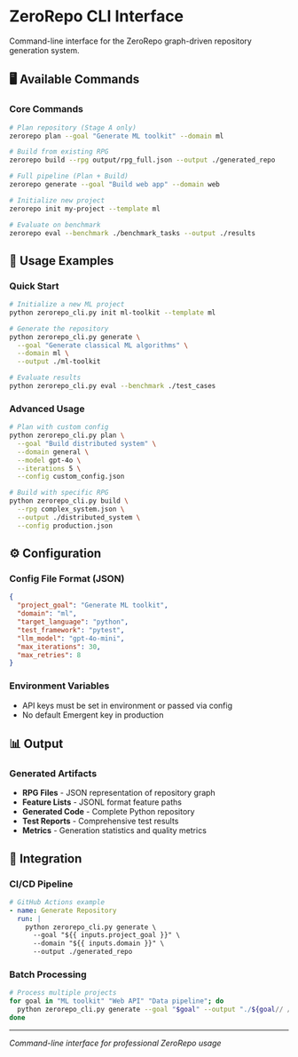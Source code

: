 # ZeroRepo CLI Interface

Command-line interface for the ZeroRepo graph-driven repository generation system.

## 🖥️ Available Commands

### Core Commands
```bash
# Plan repository (Stage A only)
zerorepo plan --goal "Generate ML toolkit" --domain ml

# Build from existing RPG
zerorepo build --rpg output/rpg_full.json --output ./generated_repo

# Full pipeline (Plan + Build)
zerorepo generate --goal "Build web app" --domain web

# Initialize new project
zerorepo init my-project --template ml

# Evaluate on benchmark
zerorepo eval --benchmark ./benchmark_tasks --output ./results
```

## 🔧 Usage Examples

### Quick Start
```bash
# Initialize a new ML project
python zerorepo_cli.py init ml-toolkit --template ml

# Generate the repository
python zerorepo_cli.py generate \
  --goal "Generate classical ML algorithms" \
  --domain ml \
  --output ./ml-toolkit

# Evaluate results
python zerorepo_cli.py eval --benchmark ./test_cases
```

### Advanced Usage
```bash
# Plan with custom config
python zerorepo_cli.py plan \
  --goal "Build distributed system" \
  --domain general \
  --model gpt-4o \
  --iterations 5 \
  --config custom_config.json

# Build with specific RPG
python zerorepo_cli.py build \
  --rpg complex_system.json \
  --output ./distributed_system \
  --config production.json
```

## ⚙️ Configuration

### Config File Format (JSON)
```json
{
  "project_goal": "Generate ML toolkit",
  "domain": "ml",
  "target_language": "python",
  "test_framework": "pytest",
  "llm_model": "gpt-4o-mini",
  "max_iterations": 30,
  "max_retries": 8
}
```

### Environment Variables
- API keys must be set in environment or passed via config
- No default Emergent key in production

## 📊 Output

### Generated Artifacts
- **RPG Files** - JSON representation of repository graph
- **Feature Lists** - JSONL format feature paths
- **Generated Code** - Complete Python repository
- **Test Reports** - Comprehensive test results
- **Metrics** - Generation statistics and quality metrics

## 🚀 Integration

### CI/CD Pipeline
```yaml
# GitHub Actions example
- name: Generate Repository
  run: |
    python zerorepo_cli.py generate \
      --goal "${{ inputs.project_goal }}" \
      --domain "${{ inputs.domain }}" \
      --output ./generated_repo
```

### Batch Processing
```bash
# Process multiple projects
for goal in "ML toolkit" "Web API" "Data pipeline"; do
  python zerorepo_cli.py generate --goal "$goal" --output "./${goal// /_}"
done
```

---

*Command-line interface for professional ZeroRepo usage*